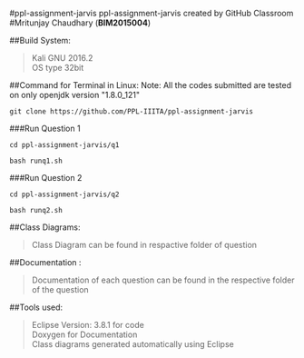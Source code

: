 #ppl-assignment-jarvis 
ppl-assignment-jarvis created by GitHub Classroom <br />
#Mritunjay Chaudhary (**BIM2015004**)

##Build System:
>Kali GNU 2016.2 <br />
>OS type 32bit

##Command for Terminal in Linux:
Note: All the codes submitted are tested on  only openjdk version "1.8.0_121"

```
git clone https://github.com/PPL-IIITA/ppl-assignment-jarvis
```
###Run Question 1
```
cd ppl-assignment-jarvis/q1 
```
```
bash runq1.sh
```
###Run Question 2
```
cd ppl-assignment-jarvis/q2
```
```
bash runq2.sh
```

##Class Diagrams:
>Class Diagram can be found in respactive folder of question

##Documentation :
>Documentation of each question can be found in the respective folder of the question

##Tools used:
>Eclipse Version: 3.8.1 for code <br />
>Doxygen for Documentation <br />
>Class diagrams generated automatically using Eclipse


